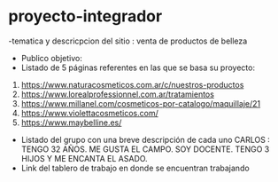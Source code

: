 # proyecto-integrador
-tematica y descricpcion del sitio : venta de productos de belleza 
- Publico objetivo: 
- Listado de 5 páginas referentes en las que se basa su proyecto:
1. https://www.naturacosmeticos.com.ar/c/nuestros-productos
2. https://www.lorealprofessionnel.com.ar/tratamientos
3. https://www.millanel.com/cosmeticos-por-catalogo/maquillaje/21
4. https://www.violettacosmeticos.com/
5. https://www.maybelline.es/
- Listado del grupo con una breve descripción de cada uno
CARLOS : TENGO 32 AÑOS. ME GUSTA EL CAMPO. SOY DOCENTE. TENGO 3 HIJOS Y ME ENCANTA EL ASADO.
- Link del tablero de trabajo en donde se encuentran trabajando
